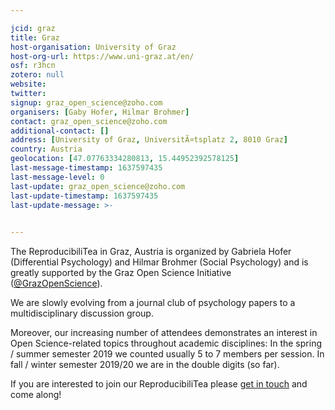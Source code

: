 ```yaml
---

jcid: graz
title: Graz
host-organisation: University of Graz
host-org-url: https://www.uni-graz.at/en/
osf: r3hcn
zotero: null
website: 
twitter: 
signup: graz_open_science@zoho.com
organisers: [Gaby Hofer, Hilmar Brohmer]
contact: graz_open_science@zoho.com
additional-contact: []
address: [University of Graz, UniversitÃ¤tsplatz 2, 8010 Graz]
country: Austria
geolocation: [47.07763334280813, 15.44952392578125]
last-message-timestamp: 1637597435
last-message-level: 0
last-update: graz_open_science@zoho.com
last-update-timestamp: 1637597435
last-update-message: >-
  

---
```


The ReproducibiliTea in Graz, Austria is organized by Gabriela Hofer (Differential Psychology) and Hilmar Brohmer (Social Psychology) and is greatly supported by the Graz Open Science Initiative ([@GrazOpenScience](https://twitter.com/GrazOpenScience)). 
 
We are slowly evolving from a journal club of psychology papers to a multidisciplinary discussion group. 
 
Moreover, our increasing number of attendees demonstrates an interest in Open Science-related topics throughout academic disciplines: In the spring / summer semester 2019 we counted usually 5 to 7 members per session. In fall / winter semester 2019/20 we are in the double digits (so far).
 
If you are interested to join our ReproducibiliTea please [get in touch](mailto:graz_open_science@zoho.com) and come along!

